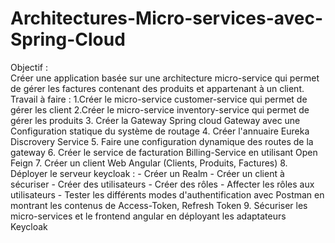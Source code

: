 # Architectures-Micro-services-avec-Spring-Cloud
Objectif :  
Créer une application basée sur une architecture micro-service qui permet de gérer les factures contenant des produits et appartenant à un client.
Travail à faire :
1.Créer le micro-service customer-service qui permet de gérer les client
2.Créer le micro-service inventory-service qui permet de gérer les produits
3. Créer la Gateway Spring cloud Gateway avec une Configuration statique du système de routage
4. Créer l'annuaire Eureka Discrovery Service
5. Faire une configuration dynamique des routes de la gateway
6. Créer le service de facturation Billing-Service en utilisant Open Feign
7. Créer un client Web Angular (Clients, Produits, Factures)
8. Déployer le serveur keycloak :
     - Créer un Realm
     - Créer un client à sécuriser
     - Créer des utilisateurs
     - Créer des rôles
     - Affecter les rôles aux utilisateurs
     - Tester les différents modes d'authentification avec Postman en montrant les contenus de Access-Token, Refresh Token 
9. Sécuriser les micro-services et le frontend angular en déployant les adaptateurs Keycloak
